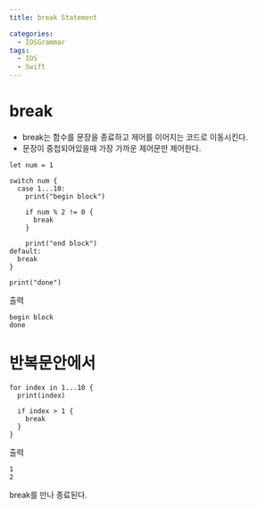 ```yaml
---
title: break Statement

categories:
  - IOSGrammar
tags:
  - IOS
  - Swift
---
```


# break
- break는 함수를 문장을 종료하고 제어를 이어지는 코드로 이동시킨다.
- 문장이 중첩되어있을때 가장 가까운 제어문만 제어한다.

~~~
let num = 1

switch num {
  case 1...10:
    print("begin block")

    if num % 2 != 0 {
      break
    }

    print("end block")
default:
  break
}

print("done")
~~~
출력
~~~
begin block
done
~~~

# 반복문안에서 
~~~
for index in 1...10 {
  print(index)

  if index > 1 {
    break
  }
}
~~~
출력
~~~
1
2
~~~
break를 만나 종료된다.
